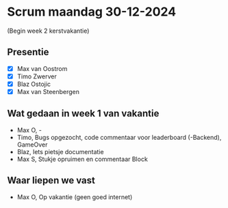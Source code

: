 # Scrum maandag 30-12-2024
(Begin week 2 kerstvakantie)

## Presentie
- [x] Max van Oostrom
- [x] Timo Zwerver
- [x] Blaz Ostojic
- [x] Max van Steenbergen

## Wat gedaan in week 1 van vakantie
- Max O, -
- Timo, Bugs opgezocht, code commentaar voor leaderboard (-Backend), GameOver
- Blaz, Iets pietsje documentatie
- Max S, Stukje opruimen en commentaar Block

## Waar liepen we vast
- Max O, Op vakantie (geen goed internet)